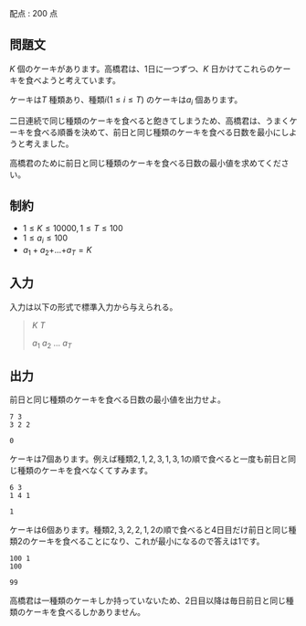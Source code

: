 配点 : $200$ 点

## 問題文

$K$ 個のケーキがあります。高橋君は、1日に一つずつ、$K$ 日かけてこれらのケーキを食べようと考えています。

ケーキは$T$ 種類あり、種類$i (1 \leq i \leq T)$ のケーキは$a_i$ 個あります。

二日連続で同じ種類のケーキを食べると飽きてしまうため、高橋君は、うまくケーキを食べる順番を決めて、前日と同じ種類のケーキを食べる日数を最小にしようと考えました。

高橋君のために前日と同じ種類のケーキを食べる日数の最小値を求めてください。

## 制約

- $1 \leq K \leq 10000, 1 \leq T \leq 100$
- $1 \leq a_i \leq 100$
- $a_1+a_2+$...$+a_T = K$

## 入力

入力は以下の形式で標準入力から与えられる。

> $K$ $T$
> 
> $a_1$ $a_2$ $...$ $a_T$

## 出力

前日と同じ種類のケーキを食べる日数の最小値を出力せよ。

```input1
7 3
3 2 2
```

```output1
0
```

ケーキは$7$個あります。例えば種類$2,1,2,3,1,3,1$の順で食べると一度も前日と同じ種類のケーキを食べなくてすみます。

```input2
6 3
1 4 1
```

```output2
1
```

ケーキは$6$個あります。種類$2,3,2,2,1,2$の順で食べると4日目だけ前日と同じ種類$2$のケーキを食べることになり、これが最小になるので答えは$1$です。

```input3
100 1
100
```

```output3
99
```

高橋君は一種類のケーキしか持っていないため、2日目以降は毎日前日と同じ種類のケーキを食べるしかありません。